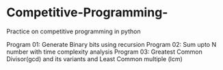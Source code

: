 # Competitive-Programming-
Practice on competitive programming in python

Program 01: Generate Binary bits using recursion
Program 02: Sum upto N number with time complexity analysis
Program 03: Greatest Common Divisor(gcd) and its variants and Least Common multiple (lcm)
